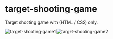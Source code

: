 # target-shooting-game
Target shooting game with (HTML / CSS) only.

![target-shooting-game1](https://user-images.githubusercontent.com/35077695/146382319-4440b582-6858-4998-9585-cf93b29c686f.png)
![target-shooting-game2](https://user-images.githubusercontent.com/35077695/146382322-08d6b84c-b17b-4b42-aae7-45f6b4203f2d.png)

